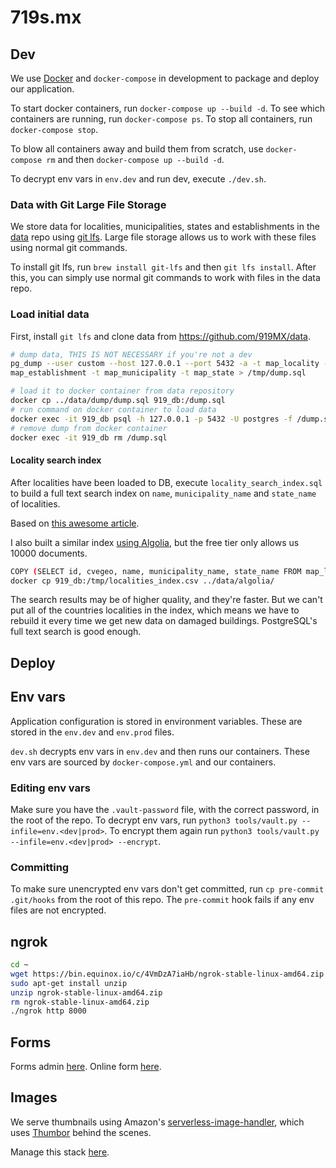 # 719s.mx


## Dev
We use [Docker](https://docs.docker.com/docker-for-mac/) and `docker-compose` in development to package and deploy our application.

To start docker containers, run `docker-compose up --build -d`. To see which containers are running, run `docker-compose ps`. To stop all containers, run `docker-compose stop`.

To blow all containers away and build them from scratch, use `docker-compose rm` and then `docker-compose up --build -d`.

To decrypt env vars in `env.dev` and run dev, execute `./dev.sh`.


### Data with Git Large File Storage
We store data for localities, municipalities, states and establishments in the [data](https://github.com/919MX/data) repo using [git lfs](https://git-lfs.github.com/). Large file storage allows us to work with these files using normal git commands.

To install git lfs, run `brew install git-lfs` and then `git lfs install`. After this, you can simply use normal git commands to work with files in the data repo.


### Load initial data
First, install `git lfs` and clone data from <https://github.com/919MX/data>.

~~~sh
# dump data, THIS IS NOT NECESSARY if you're not a dev
pg_dump --user custom --host 127.0.0.1 --port 5432 -a -t map_locality -t map_sciangroup -t 
map_establishment -t map_municipality -t map_state > /tmp/dump.sql

# load it to docker container from data repository
docker cp ../data/dump/dump.sql 919_db:/dump.sql
# run command on docker container to load data
docker exec -it 919_db psql -h 127.0.0.1 -p 5432 -U postgres -f /dump.sql
# remove dump from docker container
docker exec -it 919_db rm /dump.sql
~~~


#### Locality search index
After localities have been loaded to DB, execute `locality_search_index.sql` to build a full text search index on `name`, `municipality_name` and `state_name` of localities.

Based on [this awesome article](http://rachbelaid.com/postgres-full-text-search-is-good-enough/).

I also built a similar index [using Algolia](https://www.algolia.com/apps/X7TC2B45DA/dashboard), but the free tier only allows us 10000 documents.

~~~sh
COPY (SELECT id, cvegeo, name, municipality_name, state_name FROM map_locality WHERE has_data=true) TO '/tmp/localities_index.csv' CSV;
docker cp 919_db:/tmp/localities_index.csv ../data/algolia/
~~~

The search results may be of higher quality, and they're faster. But we can't put all of the countries localities in the index, which means we have to rebuild it every time we get new data on damaged buildings. PostgreSQL's full text search is good enough.


## Deploy


## Env vars
Application configuration is stored in environment variables. These are stored in the `env.dev` and `env.prod` files.

`dev.sh` decrypts env vars in `env.dev` and then runs our containers. These env vars are sourced by `docker-compose.yml` and our containers.


### Editing env vars
Make sure you have the `.vault-password` file, with the correct password, in the root of the repo. To decrypt env vars, run `python3 tools/vault.py --infile=env.<dev|prod>`. To encrypt them again run `python3 tools/vault.py --infile=env.<dev|prod> --encrypt`.


### Committing
To make sure unencrypted env vars don't get committed, run `cp pre-commit .git/hooks` from the root of this repo. The `pre-commit` hook fails if any env files are not encrypted.


## ngrok
~~~sh
cd ~
wget https://bin.equinox.io/c/4VmDzA7iaHb/ngrok-stable-linux-amd64.zip
sudo apt-get install unzip
unzip ngrok-stable-linux-amd64.zip
rm ngrok-stable-linux-amd64.zip
./ngrok http 8000
~~~


## Forms
Forms admin [here](https://kobo.humanitarianresponse.info/#/forms). Online form [here](https://ee.humanitarianresponse.info/x/#Yhgh).


## Images
We serve thumbnails using Amazon's [serverless-image-handler](https://docs.aws.amazon.com/solutions/latest/serverless-image-handler/deployment.html), which uses [Thumbor](https://github.com/thumbor/thumbor) behind the scenes.

Manage this stack [here](https://console.aws.amazon.com/cloudformation/home?region=us-east-1).
